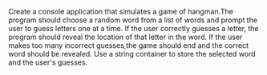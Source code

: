 Create a console application that simulates a game of hangman.The program should choose a random word from a list of words and prompt the user to guess letters one at a time. If the user correctly
guesses a letter, the program should reveal the location of that letter in the word. If the user makes too many incorrect guesses,the game should end and the correct word should be revealed. Use a
string container to store the selected word and the user's guesses.